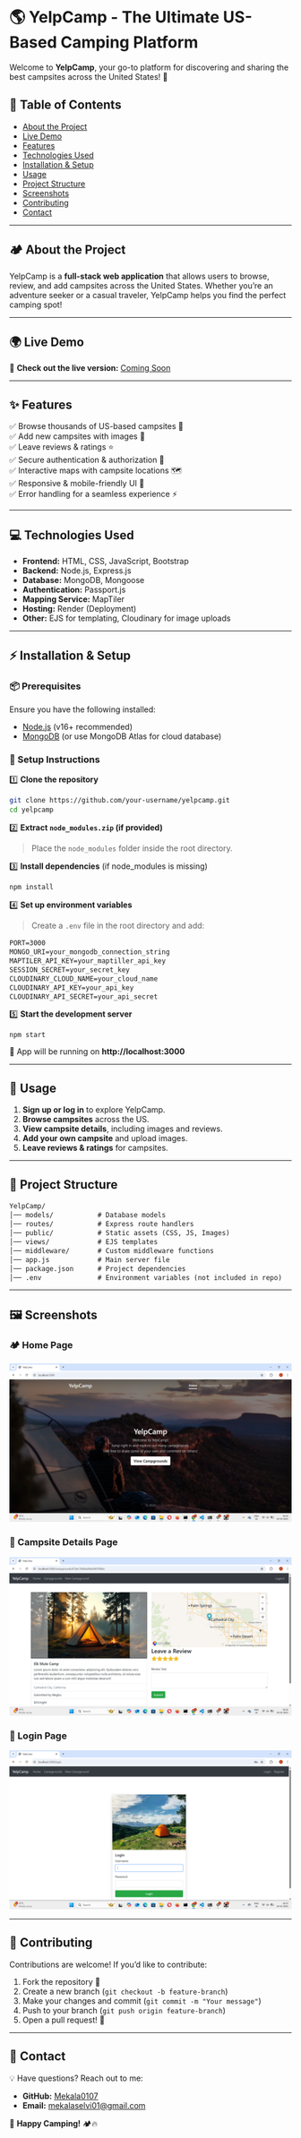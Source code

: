 # 🌎 YelpCamp - The Ultimate US-Based Camping Platform

Welcome to **YelpCamp**, your go-to platform for discovering and sharing the best campsites across the United States! 🚀



## 📌 Table of Contents
- [About the Project](#about-the-project)
- [Live Demo](#live-demo)
- [Features](#features)
- [Technologies Used](#technologies-used)
- [Installation & Setup](#installation--setup)
- [Usage](#usage)
- [Project Structure](#project-structure)
- [Screenshots](#screenshots)
- [Contributing](#contributing)
- [Contact](#contact)

---

## 🏕️ About the Project
YelpCamp is a **full-stack web application** that allows users to browse, review, and add campsites across the United States. Whether you’re an adventure seeker or a casual traveler, YelpCamp helps you find the perfect camping spot!

---

## 🌍 Live Demo
🚀 **Check out the live version:** [Coming Soon](#)

---

## ✨ Features
✅ Browse thousands of US-based campsites 🌲  
✅ Add new campsites with images 📸  
✅ Leave reviews & ratings ⭐  
✅ Secure authentication & authorization 🔐  
✅ Interactive maps with campsite locations 🗺️  
✅ Responsive & mobile-friendly UI 📱  
✅ Error handling for a seamless experience ⚡  

---

## 💻 Technologies Used
- **Frontend:** HTML, CSS, JavaScript, Bootstrap
- **Backend:** Node.js, Express.js
- **Database:** MongoDB, Mongoose
- **Authentication:** Passport.js
- **Mapping Service:** MapTiler
- **Hosting:** Render (Deployment)
- **Other:** EJS for templating, Cloudinary for image uploads

---

## ⚡ Installation & Setup

### 📦 Prerequisites
Ensure you have the following installed:
- [Node.js](https://nodejs.org/) (v16+ recommended)
- [MongoDB](https://www.mongodb.com/try/download/community) (or use MongoDB Atlas for cloud database)

### 🔧 Setup Instructions
1️⃣ **Clone the repository**
```bash
git clone https://github.com/your-username/yelpcamp.git
cd yelpcamp
```

2️⃣ **Extract `node_modules.zip` (if provided)**
> Place the `node_modules` folder inside the root directory.

3️⃣ **Install dependencies** (if node_modules is missing)
```bash
npm install
```

4️⃣ **Set up environment variables**
> Create a `.env` file in the root directory and add:
```env
PORT=3000
MONGO_URI=your_mongodb_connection_string
MAPTILER_API_KEY=your_maptiller_api_key
SESSION_SECRET=your_secret_key
CLOUDINARY_CLOUD_NAME=your_cloud_name
CLOUDINARY_API_KEY=your_api_key
CLOUDINARY_API_SECRET=your_api_secret
```

5️⃣ **Start the development server**
```bash
npm start
```
🚀 App will be running on **http://localhost:3000**

---

## 🎯 Usage
1. **Sign up or log in** to explore YelpCamp.
2. **Browse campsites** across the US.
3. **View campsite details**, including images and reviews.
4. **Add your own campsite** and upload images.
5. **Leave reviews & ratings** for campsites.

---

## 📂 Project Structure
```
YelpCamp/
│── models/           # Database models
│── routes/           # Express route handlers
│── public/           # Static assets (CSS, JS, Images)
│── views/            # EJS templates
│── middleware/       # Custom middleware functions
│── app.js            # Main server file
│── package.json      # Project dependencies
│── .env              # Environment variables (not included in repo)
```

---

## 🖼️ Screenshots

### 🏕️ Home Page
![Home Page](images/homepage.png)

### 📌 Campsite Details Page
![Campsite Details](images/campsite-details.png)

### 🔐 Login Page
![Login Page](images/login.png)

---

## 🤝 Contributing
Contributions are welcome! If you’d like to contribute:
1. Fork the repository 🍴
2. Create a new branch (`git checkout -b feature-branch`)
3. Make your changes and commit (`git commit -m "Your message"`)
4. Push to your branch (`git push origin feature-branch`)
5. Open a pull request! 🚀


---

## 📩 Contact
💡 Have questions? Reach out to me:
- **GitHub:** [Mekala0107](https://github.com/your-Mekala0107)
- **Email:** mekalaselvi01@gmail.com

🚀 **Happy Camping!** 🏕️🔥
